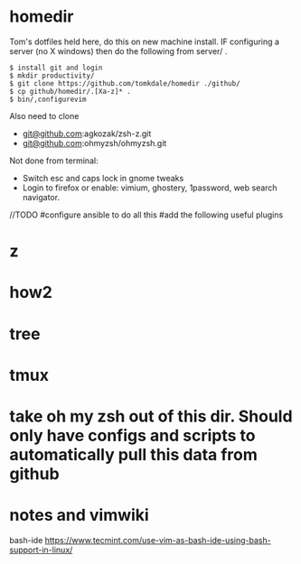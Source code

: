 # homedir

Tom's dotfiles held here, do this on new machine install. IF configuring a server (no X windows) then do the following from server/ .

```
$ install git and login
$ mkdir productivity/
$ git clone https://github.com/tomkdale/homedir ./github/
$ cp github/homedir/.[Xa-z]* .
$ bin/,configurevim
```
Also need to clone 
 - git@github.com:agkozak/zsh-z.git
 - git@github.com:ohmyzsh/ohmyzsh.git

Not done from terminal:
 - Switch esc and caps lock in gnome tweaks
 - Login to firefox or enable: vimium, ghostery, 1password, web search navigator.


//TODO
#configure ansible to do all this
#add the following useful plugins
# z
# how2
# tree
# tmux
# take oh my zsh out of this dir. Should only have configs and scripts to automatically pull this data from github
# notes and vimwiki
bash-ide https://www.tecmint.com/use-vim-as-bash-ide-using-bash-support-in-linux/ 
